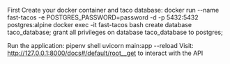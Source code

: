 First Create your docker container and taco database:
docker run --name fast-tacos -e POSTGRES_PASSWORD=password -d -p 5432:5432 postgres:alpine
docker exec -it fast-tacos bash
create database taco_database;
grant all privileges on database taco_database to postgres;

Run the application:
pipenv shell
uvicorn main:app --reload
Visit: http://127.0.0.1:8000/docs#/default/root__get to interact with the API